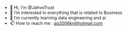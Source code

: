 - 👋 Hi, I’m @JahvoTrust
- 👀 I’m interested in everything that is related to Business
- 🌱 I’m currently learning data engineering and ai
- 📫 How to reach me : ap2006kr@hotmail.com

<!---
JahvoTrust/JahvoTrust is a ✨ special ✨ repository because its `README.md` (this file) appears on your GitHub profile.
You can click the Preview link to take a look at your changes.
--->
